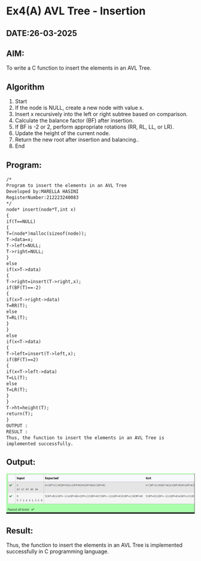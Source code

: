 # Ex4(A) AVL Tree - Insertion
## DATE:26-03-2025
## AIM:
To write a C function to insert the elements in an AVL Tree.

## Algorithm
1. Start
2. If the node is NULL, create a new node with value x.
3. Insert x recursively into the left or right subtree based on comparison.
4. Calculate the balance factor (BF) after insertion.
5. If BF is -2 or 2, perform appropriate rotations (RR, RL, LL, or LR).
6. Update the height of the current node.
7. Return the new root after insertion and balancing..
8. End

## Program:
```
/*
Program to insert the elements in an AVL Tree
Developed by:MARELLA HASINI
RegisterNumber:212223240083  
*/
node* insert(node*T,int x)
{
if(T==NULL)
{
T=(node*)malloc(sizeof(node)); 
T->data=x;
T->left=NULL; 
T->right=NULL;
}
else
if(x>T->data)
{
T->right=insert(T->right,x); 
if(BF(T)==-2)
{
if(x>T->right->data) 
T=RR(T);
else
T=RL(T);
}
}
else
if(x<T->data)
{
T->left=insert(T->left,x); 
if(BF(T)==2)
{
if(x<T->left->data) 
T=LL(T);
else
T=LR(T);
}
}
T->ht=height(T); 
return(T);
}
OUTPUT :
RESULT :
Thus, the function to insert the elements in an AVL Tree is implemented successfully.
```

## Output:
![alt text](image.png)

## Result:
Thus, the function to insert the elements in an AVL Tree is implemented successfully in C programming language.
